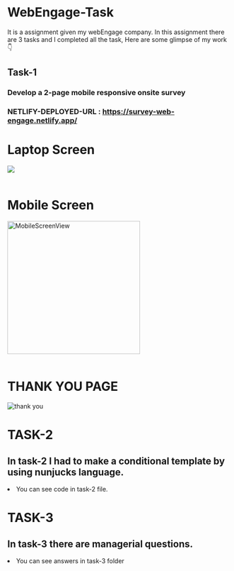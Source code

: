 # WebEngage-Task
It is a assignment given my webEngage company. In this assignment there are 3 tasks and I completed all the task, Here are some glimpse of my work 👇
## Task-1
### Develop a 2-page mobile responsive onsite survey

### NETLIFY-DEPLOYED-URL : https://survey-web-engage.netlify.app/

# Laptop Screen

<img src="https://user-images.githubusercontent.com/101566272/212397229-0ad52d89-dc24-4798-820c-39e1706913e7.png"/>
<br/>
<br/>

# Mobile Screen

<img src="https://i.ibb.co/Vx3GLM5/Screenshot-71.png" width="300px" alt="MobileScreenView"/>
<br/>
<br/>

# THANK YOU PAGE

<img src="https://i.ibb.co/xJ8r0V0/Screenshot-60.png" alt="thank you"/>

# TASK-2

## In task-2 I had to make a conditional template by using nunjucks language.
<li>You can see code in task-2 file.</li> 

# TASK-3

## In task-3 there are managerial questions. 
<li>You can see answers in task-3 folder</li>
